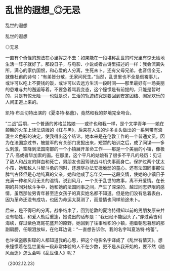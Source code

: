 # 乱世的遐想_◎无忌

乱世的遐想

乱世的遐想

◎无忌

一直有个奇怪的想法在心里挥之不去：如果能在一段堪称乱世的时光里有惊无险地生活一阵子就好了。那段日子，与电影、小说或者古诗里描述的一样：我会流离失所，满心的家仇国恨，和心爱的人分离，生死未卜。还有父母兄弟，也音信全无，就像杜甫的诗句：“有弟皆分散，无家问死生。”当然，乱世里也不全是倒霉事儿，或许可以吃上不要钱的饭，或许可以去远方生活一段时间——那里最好有一场美丽的患难与共的邂逅等着。不要急着骂我变态，这个憧憬是有前提的，只能是暂时的，只是有惊无险——也就是说，生活的轨迹终究是要回到安定团结、阖家欢乐的人间正道上来的。

凯特·布兰切特出演的《夏洛特·格蕾》，竟然和我的梦境完全吻合。

“二战”后期，一个普通的苏格兰姑娘——或许也和我一样，是个文学青年——她在颠簸的火车上读法语版的《红与黑》，后来在人生的许多关头做出的一系列带有浪漫主义色彩的决定，使我得出这个结论。她本来是在伦敦工作的一个普通文员，因为在法国念过书，被盟军的有关部门发掘出来，短暂的培训之后，成了间谍——多么刺激，空降到法国南部的一个小镇展开革命工作——那是一个美丽的小镇，像极了凡·高或者毕加索的画。在那里，这个平凡的姑娘有了很多不平凡的经历：见证了敌人和战友的鲜血和死亡，男朋友也因驾驶战斗机失事而身亡。保护过两个犹太小孩，她和敌人斗智斗勇的同时，还想尽办法安抚脆弱的童心。还有法国同事那位脾气古怪但是心地纯真的父亲，她和他成了忘年交——这段交情，使她的小镇日子充满一种和风月无关的温情。说到风月，一个关于乱世的故事，离不开爱情。在长期的共同对敌斗争中，她和她的法国同事之间，产生了深深的、越过同志界限的感情，虽然那位男青年甚至连女孩子的真实姓名都不知道。但是他们没有急着表白，因为革命还没有成功，也因为命运太莫测了，而爱情也同样前途未卜。

后来，是不得已的分离。战争结束了，回到伦敦的夏洛特得知以前的男朋友原来并没有牺牲，和爱人劫后重逢，她说出的话却是：“我已经不能回头了。”穿过英吉利海峡，穿过紫色鸢尾花盛开的原野，她回到了往事堆积的小镇，抱着朝思暮想的那副肩膀，任眼泪放纵，在他耳边说：“一直想告诉你，我的名字叫夏洛特·格蕾”。

也许做盗版影碟的人都知道我的心思，把这个电影名字译成了《乱世有情天》。想来憧憬着在乱世里有一段非常体验的人不在少数，更不是从我开始的，要不然《随风而逝》怎么会叫《乱世佳人》呢？

（2002.12.23）